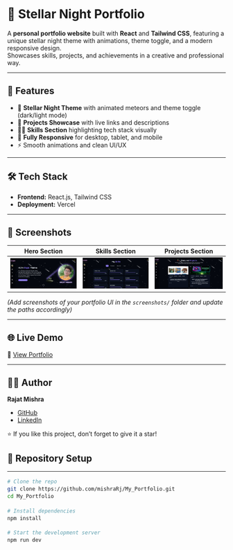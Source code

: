 # 🌌 Stellar Night Portfolio

A **personal portfolio website** built with **React** and **Tailwind CSS**, featuring a unique stellar night theme with animations, theme toggle, and a modern responsive design.  
Showcases skills, projects, and achievements in a creative and professional way.  

---

## 🚀 Features
- 🎨 **Stellar Night Theme** with animated meteors and theme toggle (dark/light mode)  
- 💼 **Projects Showcase** with live links and descriptions  
- 🧑‍💻 **Skills Section** highlighting tech stack visually  
- 📱 **Fully Responsive** for desktop, tablet, and mobile  
- ⚡ Smooth animations and clean UI/UX  

---

## 🛠 Tech Stack
- **Frontend:** React.js, Tailwind CSS  
- **Deployment:** Vercel  

---

## 📸 Screenshots
| Hero Section | Skills Section | Projects Section |
|--------------|----------------|------------------|
| ![Hero](screenshots/HeroSection.png) | ![Skills](screenshots/skills.png) | ![Projects](screenshots/projectsSection.png) |

*(Add screenshots of your portfolio UI in the `screenshots/` folder and update the paths accordingly)*  

---

## 🌐 Live Demo
🔗 [View Portfolio](https://my-portfolio-three-green-92.vercel.app/)  

---

## 👨‍💻 Author
**Rajat Mishra**  
- [GitHub](https://github.com/mishraRj)  
- [LinkedIn](https://www.linkedin.com/in/mishrarj/)  

⭐ If you like this project, don’t forget to give it a star!

## 📂 Repository Setup

---

```bash
# Clone the repo
git clone https://github.com/mishraRj/My_Portfolio.git
cd My_Portfolio

# Install dependencies
npm install

# Start the development server
npm run dev
